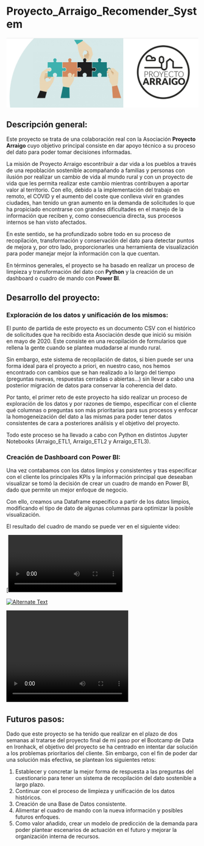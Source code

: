 # Proyecto_Arraigo_Recomender_System

![cabecera](https://github.com/BeaZatarain/Proyecto_Arraigo_Recomender_System/blob/main/images/cabecera_readme.png)


## Descripción general:

Este proyecto se trata de una colaboración real con la Asociación **Proyecto Arraigo** cuyo objetivo principal consiste en dar apoyo técnico a su proceso del dato para poder tomar decisiones informadas. 

La misión de Proyecto Arraigo escontribuir a dar vida a los pueblos a través de una repoblación sostenible acompañando a familias y personas con ilusión por realizar un cambio de vida al mundo rural y con un proyecto de vida que les permita realizar este cambio mientras contribuyen a aportar valor al territorio. Con ello, debido a la implementación del trabajo en remoto, el COVID y el aumento del coste que conlleva vivir en grandes ciudades, han tenido un gran aumento en la demanda de solicitudes lo que ha propiciado encontrarse con grandes dificultades en el manejo de la información que reciben y, como consecuencia directa, sus procesos internos se han visto afectados.

En este sentido, se ha profundizado sobre todo en su proceso de recopilación, transformación y conservación del dato para detectar puntos de mejora y, por otro lado, proporcionarles una herramienta de visualización para poder manejar mejor la información con la que cuentan.

En términos generales, el proyecto se ha basado en realizar un proceso de limpieza y transformación del dato con **Python** y la creación de un dashboard o cuadro de mando con **Power BI**.


## Desarrollo del proyecto:

### Exploración de los datos y unificación de los mismos:

El punto de partida de este proyecto es un documento CSV con el histórico de solicitudes que ha recibido esta Asociación desde que inició su misión en mayo de 2020. Este consiste en una recopilación de formularios que rellena la gente cuando se plantea mudadarse al mundo rural. 

Sin embargo, este sistema de recopilación de datos, si bien puede ser una forma ideal para el proyecto a priori, en nuestro caso, nos hemos encontrado con cambios que se han realizado a lo largo del tiempo (preguntas nuevas, respuestas cerradas o abiertas...) sin llevar a cabo una posterior migración de datos para conservar la coherencia del dato. 

Por tanto, el primer reto de este proyecto ha sido realizar un proceso de exploración de los datos y por razones de tiempo, especificar con el cliente qué columnas o preguntas son más prioritarias para sus procesos y enfocar la homogeneización del dato a las mismas para poder tener datos consistentes de cara a posteriores análisis y el objetivo del proyecto. 

Todo este proceso se ha llevado a cabo con Python en distintos Jupyter Notebooks (Arraigo_ETL1, Arraigo_ETL2 y Arraigo_ETL3).

### Creación de Dashboard con Power BI: 

Una vez contabamos con los datos limpios y consistentes y tras especificar con el cliente los principales KPIs y la información principal que deseaban visualizar se tomó la decisión de crear un cuadro de mando en Power BI, dado que permite un mejor enfoque de negocio. 

Con ello, creamos una Dataframe específico a partir de los datos limpios, modificando el tipo de dato de algunas columnas para optimizar la posible visualización. 

El resultado del cuadro de mando se puede ver en el siguiente video: 

[![Demostración](https://github.com/BeaZatarain/Proyecto_Arraigo_Recomender_System/blob/main/images/prueba3.mp4)

[![Alternate Text]({image-url})]({https://github.com/BeaZatarain/Proyecto_Arraigo_Recomender_System/blob/main/images/prueba3.mp4} "Link Title")

<video src="https://github.com/BeaZatarain/Proyecto_Arraigo_Recomender_System/blob/main/images/prueba3.mp4" width="320" height="240" controls>
  Tu navegador no soporta la etiqueta video.
</video>



## Futuros pasos:

Dado que este proyecto se ha tenido que realizar en el plazo de dos semanas al tratarse del proyecto final de mi paso por el Bootcamp de Data en Ironhack, el objetivo del proyecto se ha centrado en intentar dar solución a los problemas prioritarios del cliente. Sin embargo, con el fin de poder dar una solución más efectiva, se plantean los siguientes retos: 

  1. Establecer y concretar la mejor forma de respuesta a las preguntas del cuestionario para tener un sistema de recopilación del dato   sostenible a largo plazo. 
  2. Continuar con el proceso de limpieza y unificación de los datos históricos. 
  3. Creación de una Base de Datos consistente. 
  4. Alimentar el cuadro de mando con la nueva información y posibles futuros enfoques. 
  5. Como valor añadido, crear un modelo de predicción de la demanda para poder plantear escenarios de actuación en el futuro y mejorar la organización interna de recursos. 






